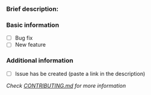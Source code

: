 ### Brief description:
<!-- Write here... >>> -->


<!-- <<< ...write here -->
### Basic information
* [ ] Bug fix
* [ ] New feature

### Additional information
* [ ] Issue has be created (paste a link in the description)

*Check [CONTRIBUTING.md](../blob/master/github/CONTRIBUTING.md) for more information*
